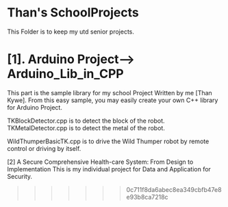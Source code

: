 Than's SchoolProjects
===================
This Folder is to keep my utd senior projects.

[1]. Arduino Project--> Arduino_Lib_in_CPP
=======================================
This part is the sample library for my school Project Written by me [Than Kywe]. From this easy sample, you may easily create your own C++ library for Arduino Project.

TKBlockDetector.cpp is to detect the block of the robot.
TKMetalDetector.cpp is to detect the metal of the robot.

WildThumperBasicTK.cpp is to drive the Wild Thumper robot by remote control or driving by itself.

[2] A Secure Comprehensive Health-care System: From Design to Implementation
This is my individual project for Data and Application for Security.
>>>>>>> 0c711f8da6abec8ea349cbfb47e8e93b8ca7218c
